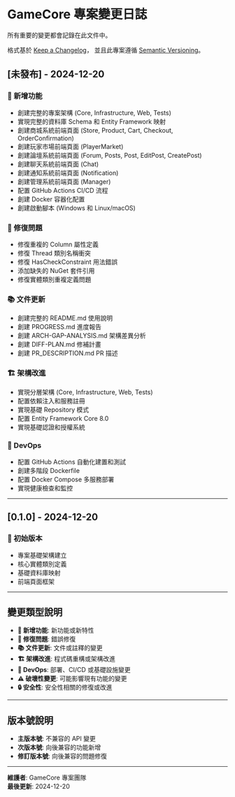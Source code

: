 # GameCore 專案變更日誌

所有重要的變更都會記錄在此文件中。

格式基於 [Keep a Changelog](https://keepachangelog.com/zh-TW/1.0.0/)，
並且此專案遵循 [Semantic Versioning](https://semver.org/lang/zh-TW/)。

## [未發布] - 2024-12-20

### 🚀 新增功能
- 創建完整的專案架構 (Core, Infrastructure, Web, Tests)
- 實現完整的資料庫 Schema 和 Entity Framework 映射
- 創建商城系統前端頁面 (Store, Product, Cart, Checkout, OrderConfirmation)
- 創建玩家市場前端頁面 (PlayerMarket)
- 創建論壇系統前端頁面 (Forum, Posts, Post, EditPost, CreatePost)
- 創建聊天系統前端頁面 (Chat)
- 創建通知系統前端頁面 (Notification)
- 創建管理系統前端頁面 (Manager)
- 配置 GitHub Actions CI/CD 流程
- 創建 Docker 容器化配置
- 創建啟動腳本 (Windows 和 Linux/macOS)

### 🔧 修復問題
- 修復重複的 Column 屬性定義
- 修復 Thread 類別名稱衝突
- 修復 HasCheckConstraint 用法錯誤
- 添加缺失的 NuGet 套件引用
- 修復實體類別重複定義問題

### 📚 文件更新
- 創建完整的 README.md 使用說明
- 創建 PROGRESS.md 進度報告
- 創建 ARCH-GAP-ANALYSIS.md 架構差異分析
- 創建 DIFF-PLAN.md 修補計畫
- 創建 PR_DESCRIPTION.md PR 描述

### 🏗 架構改進
- 實現分層架構 (Core, Infrastructure, Web, Tests)
- 配置依賴注入和服務註冊
- 實現基礎 Repository 模式
- 配置 Entity Framework Core 8.0
- 實現基礎認證和授權系統

### 🐳 DevOps
- 配置 GitHub Actions 自動化建置和測試
- 創建多階段 Dockerfile
- 配置 Docker Compose 多服務部署
- 實現健康檢查和監控

---

## [0.1.0] - 2024-12-20

### 🎯 初始版本
- 專案基礎架構建立
- 核心實體類別定義
- 基礎資料庫映射
- 前端頁面框架

---

## 變更類型說明

- **🚀 新增功能**: 新功能或新特性
- **🔧 修復問題**: 錯誤修復
- **📚 文件更新**: 文件或註釋的變更
- **🏗 架構改進**: 程式碼重構或架構改進
- **🐳 DevOps**: 部署、CI/CD 或基礎設施變更
- **⚠️ 破壞性變更**: 可能影響現有功能的變更
- **🔒 安全性**: 安全性相關的修復或改進

---

## 版本號說明

- **主版本號**: 不兼容的 API 變更
- **次版本號**: 向後兼容的功能新增
- **修訂版本號**: 向後兼容的問題修復

---

**維護者**: GameCore 專案團隊  
**最後更新**: 2024-12-20